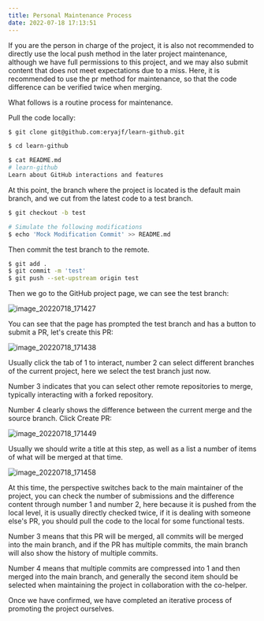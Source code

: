 ```yaml
---
title: Personal Maintenance Process
date: 2022-07-18 17:13:51
---
```


If you are the person in charge of the project, it is also not recommended to directly use the local push method in the later project maintenance, although we have full permissions to this project, and we may also submit content that does not meet expectations due to a miss. Here, it is recommended to use the pr method for maintenance, so that the code difference can be verified twice when merging.

What follows is a routine process for maintenance.

Pull the code locally:

```sh
$ git clone git@github.com:eryajf/learn-github.git

$ cd learn-github

$ cat README.md
# learn-github
Learn about GitHub interactions and features
```

At this point, the branch where the project is located is the default main branch, and we cut from the latest code to a test branch.

```sh
$ git checkout -b test

# Simulate the following modifications
$ echo 'Mock Modification Commit' >> README.md
```

Then commit the test branch to the remote.

```sh
$ git add .
$ git commit -m 'test'
$ git push --set-upstream origin test
```

Then we go to the GitHub project page, we can see the test branch:

![image_20220718_171427](https://cdn.jsdelivr.net/gh/eryajf/tu/img/image_20220718_171427.png)

You can see that the page has prompted the test branch and has a button to submit a PR, let's create this PR:

![image_20220718_171438](https://cdn.jsdelivr.net/gh/eryajf/tu/img/image_20220718_171438.png)

Usually click the tab of 1 to interact, number 2 can select different branches of the current project, here we select the test branch just now.

Number 3 indicates that you can select other remote repositories to merge, typically interacting with a forked repository.

Number 4 clearly shows the difference between the current merge and the source branch. Click Create PR:

![image_20220718_171449](https://cdn.jsdelivr.net/gh/eryajf/tu/img/image_20220718_171449.png)

Usually we should write a title at this step, as well as a list a number of items of what will be merged at that time.

![image_20220718_171458](https://cdn.jsdelivr.net/gh/eryajf/tu/img/image_20220718_171458.png)

At this time, the perspective switches back to the main maintainer of the project, you can check the number of submissions and the difference content through number 1 and number 2, here because it is pushed from the local level, it is usually directly checked twice, if it is dealing with someone else's PR, you should pull the code to the local for some functional tests.

Number 3 means that this PR will be merged, all commits will be merged into the main branch, and if the PR has multiple commits, the main branch will also show the history of multiple commits.

Number 4 means that multiple commits are compressed into 1 and then merged into the main branch, and generally the second item should be selected when maintaining the project in collaboration with the co-helper.

Once we have confirmed, we have completed an iterative process of promoting the project ourselves.
